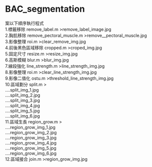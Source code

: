 # BAC_segmentation

案以下順序執行程式  
1.標籤移除 remove_label.m >remove_label_image.jpg  
2.胸肌移除 remove_pectoral_muscle.m >remove__pectoral_muscle.jpg  
3.影像整理 roi.m >clear_remove_img.jpg  
4.前後黑色區域移除 cropped.m >croped_img.jpg  
5.固定尺寸 resize.m >resize_img.jpg  
6.高斯模糊 blur.m >blur_img.jpg  
7.線段強化 line_strength.m >line_strength_img.jpg  
8.影像整理 roi.m >clear_line_strength_img.jpg  
9.影像二值化 ostu.m >threshold_line_strength_img.jpg  
10.區域劃分 split.m >  
....split_img_1.jpg  
....split_img_2.jpg  
....split_img_3.jpg  
....split_img_4.jpg  
....split_img_5.jpg  
....split_img_6.jpg  
11.區域生長 region_grow.m >  
....region_grow_img_1.jpg  
....region_grow_img_2.jpg  
....region_grow_img_3.jpg  
....region_grow_img_4.jpg  
....region_grow_img_5.jpg  
....region_grow_img_6.jpg  
12.區域接合 join.m >region_grow_img.jpg  
